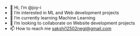 - 👋 Hi, I’m @joy-i
- 👀 I’m interested in ML and Web development projects
- 🌱 I’m currently learning Machine Learning
- 💞️ I’m looking to collaborate on Website development projects
- 📫 How to reach me sakshi12502negi@gmail.com

<!---
joy-i/joy-i is a ✨ special ✨ repository because its `README.md` (this file) appears on your GitHub profile.
You can click the Preview link to take a look at your changes.
--->
